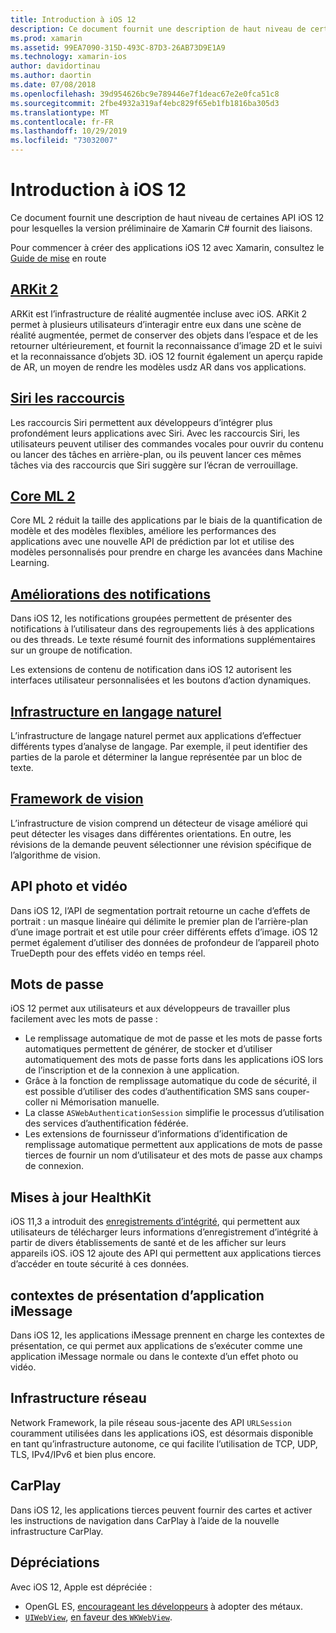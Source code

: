 ```yaml
---
title: Introduction à iOS 12
description: Ce document fournit une description de haut niveau de certaines API iOS 12 pour lesquelles la version préliminaire de Xamarin C# fournit des liaisons.
ms.prod: xamarin
ms.assetid: 99EA7090-315D-493C-87D3-26AB73D9E1A9
ms.technology: xamarin-ios
author: davidortinau
ms.author: daortin
ms.date: 07/08/2018
ms.openlocfilehash: 39d954626bc9e789446e7f1deac67e2e0fca51c8
ms.sourcegitcommit: 2fbe4932a319af4ebc829f65eb1fb1816ba305d3
ms.translationtype: MT
ms.contentlocale: fr-FR
ms.lasthandoff: 10/29/2019
ms.locfileid: "73032007"
---
```

# <a name="introduction-to-ios-12"></a>Introduction à iOS 12

Ce document fournit une description de haut niveau de certaines API iOS 12 pour lesquelles la version préliminaire de Xamarin C# fournit des liaisons.

Pour commencer à créer des applications iOS 12 avec Xamarin, consultez le [Guide de mise](get-started.md) en route

## <a name="arkit-2arkit2md"></a>[ARKit 2](arkit2.md)

ARKit est l’infrastructure de réalité augmentée incluse avec iOS. ARKit 2 permet à plusieurs utilisateurs d’interagir entre eux dans une scène de réalité augmentée, permet de conserver des objets dans l’espace et de les retourner ultérieurement, et fournit la reconnaissance d’image 2D et le suivi et la reconnaissance d’objets 3D. iOS 12 fournit également un aperçu rapide de AR, un moyen de rendre les modèles usdz AR dans vos applications.

## <a name="siri-shortcutssiri-shortcutsmd"></a>[Siri les raccourcis](siri-shortcuts.md)

Les raccourcis Siri permettent aux développeurs d’intégrer plus profondément leurs applications avec Siri. Avec les raccourcis Siri, les utilisateurs peuvent utiliser des commandes vocales pour ouvrir du contenu ou lancer des tâches en arrière-plan, ou ils peuvent lancer ces mêmes tâches via des raccourcis que Siri suggère sur l’écran de verrouillage.

## <a name="core-ml-2coremlmd"></a>[Core ML 2](coreml.md)

Core ML 2 réduit la taille des applications par le biais de la quantification de modèle et des modèles flexibles, améliore les performances des applications avec une nouvelle API de prédiction par lot et utilise des modèles personnalisés pour prendre en charge les avancées dans Machine Learning.

## <a name="notification-improvementsnotificationsindexmd"></a>[Améliorations des notifications](notifications/index.md)

Dans iOS 12, les notifications groupées permettent de présenter des notifications à l’utilisateur dans des regroupements liés à des applications ou des threads. Le texte résumé fournit des informations supplémentaires sur un groupe de notification.

Les extensions de contenu de notification dans iOS 12 autorisent les interfaces utilisateur personnalisées et les boutons d’action dynamiques.

## <a name="natural-language-frameworknatural-languagemd"></a>[Infrastructure en langage naturel](natural-language.md)

L’infrastructure de langage naturel permet aux applications d’effectuer différents types d’analyse de langage. Par exemple, il peut identifier des parties de la parole et déterminer la langue représentée par un bloc de texte.

## <a name="vision-frameworkiosplatformintroduction-to-ios11visionmd"></a>[Framework de vision](~/ios/platform/introduction-to-ios11/vision.md)

L’infrastructure de vision comprend un détecteur de visage amélioré qui peut détecter les visages dans différentes orientations. En outre, les révisions de la demande peuvent sélectionner une révision spécifique de l’algorithme de vision.

## <a name="photo-and-video-apis"></a>API photo et vidéo

Dans iOS 12, l’API de segmentation portrait retourne un cache d’effets de portrait : un masque linéaire qui délimite le premier plan de l’arrière-plan d’une image portrait et est utile pour créer différents effets d’image. iOS 12 permet également d’utiliser des données de profondeur de l’appareil photo TrueDepth pour des effets vidéo en temps réel.

## <a name="passwords"></a>Mots de passe

iOS 12 permet aux utilisateurs et aux développeurs de travailler plus facilement avec les mots de passe :

- Le remplissage automatique de mot de passe et les mots de passe forts automatiques permettent de générer, de stocker et d’utiliser automatiquement des mots de passe forts dans les applications iOS lors de l’inscription et de la connexion à une application.
- Grâce à la fonction de remplissage automatique du code de sécurité, il est possible d’utiliser des codes d’authentification SMS sans couper-coller ni Mémorisation manuelle.
- La classe `ASWebAuthenticationSession` simplifie le processus d’utilisation des services d’authentification fédérée.
- Les extensions de fournisseur d’informations d’identification de remplissage automatique permettent aux applications de mots de passe tierces de fournir un nom d’utilisateur et des mots de passe aux champs de connexion.

## <a name="healthkit-updates"></a>Mises à jour HealthKit

iOS 11,3 a introduit des [enregistrements d’intégrité](https://www.apple.com/healthcare/health-records/), qui permettent aux utilisateurs de télécharger leurs informations d’enregistrement d’intégrité à partir de divers établissements de santé et de les afficher sur leurs appareils iOS. iOS 12 ajoute des API qui permettent aux applications tierces d’accéder en toute sécurité à ces données.

## <a name="imessage-app-presentation-contexts"></a>contextes de présentation d’application iMessage

Dans iOS 12, les applications iMessage prennent en charge les contextes de présentation, ce qui permet aux applications de s’exécuter comme une application iMessage normale ou dans le contexte d’un effet photo ou vidéo.

## <a name="network-framework"></a>Infrastructure réseau

Network Framework, la pile réseau sous-jacente des API `URLSession` couramment utilisées dans les applications iOS, est désormais disponible en tant qu’infrastructure autonome, ce qui facilite l’utilisation de TCP, UDP, TLS, IPv4/IPv6 et bien plus encore.

## <a name="carplay"></a>CarPlay

Dans iOS 12, les applications tierces peuvent fournir des cartes et activer les instructions de navigation dans CarPlay à l’aide de la nouvelle infrastructure CarPlay.

## <a name="deprecations"></a>Dépréciations

Avec iOS 12, Apple est dépréciée :

- OpenGL ES, [encourageant les développeurs](https://developer.apple.com/ios/whats-new/) à adopter des métaux.
- [`UIWebView`](xref:UIKit.UIWebView), [en faveur des `WKWebView`](https://developer.apple.com/documentation/webkit/wkwebview?language=objc).
